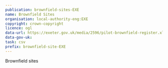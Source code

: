 ```yaml
---
publication: brownfield-sites-EXE
name: Brownfield Sites
organisation: local-authority-eng:EXE
copyright: crown-copyright
licence: ogl
data-url: https://exeter.gov.uk/media/2596/pilot-brownfield-register.xlsx
data-gov-uk: 
task: csv
prefix: brownfield-site-EXE
---
```


Brownfield sites

